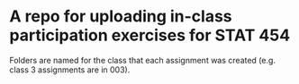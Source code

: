 # A repo for uploading in-class participation exercises for STAT 454

Folders are named for the class that each assignment was created (e.g. class 3 assignments are in 003). 
